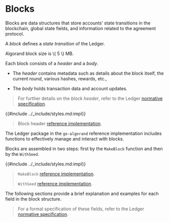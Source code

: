 # Blocks

Blocks are data structures that store accounts’ state transitions in the blockchain,
global state fields, and information related to the agreement protocol.

A _block_ defines a _state transition_ of the Ledger.

Algorand block size is \\( 5 \\) MB.

Each block consists of a _header_ and a _body_.

- The _header_ contains metadata such as details about the block itself, the current
_round_, various hashes, rewards, etc.,

- The _body_ holds transaction data and account updates.

> For further details on the _block header_, refer to the Ledger [normative specification](ledger.md#blocks).

{{#include ../_include/styles.md:impl}}
> Block header [reference implementation](https://github.com/algorand/go-algorand/blob/13e66ff9ba5073637f69f9dd4e5572f19b77e38c/data/bookkeeping/block.go#L38).

The Ledger package in the `go-algorand` reference implementation includes functions
to effectively manage and interact with blocks.

Blocks are assembled in two steps: first by the `MakeBlock` function and then by
the `WithSeed`.

{{#include ../_include/styles.md:impl}}
> `MakeBlock` [reference implementation](https://github.com/algorand/go-algorand/blob/13e66ff9ba5073637f69f9dd4e5572f19b77e38c/data/bookkeeping/block.go#L471).
>
> `WithSeed` [reference implementation](https://github.com/algorand/go-algorand/blob/13e66ff9ba5073637f69f9dd4e5572f19b77e38c/data/bookkeeping/block.go#L278).

The following sections provide a brief explanation and examples for each field in
the block structure.

> For a formal specification of these fields, refer to the Ledger [normative specification](ledger.md).